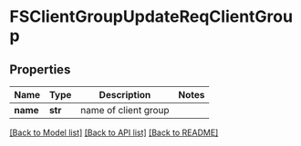 # FSClientGroupUpdateReqClientGroup

## Properties
Name | Type | Description | Notes
------------ | ------------- | ------------- | -------------
**name** | **str** | name of client group | 

[[Back to Model list]](../README.md#documentation-for-models) [[Back to API list]](../README.md#documentation-for-api-endpoints) [[Back to README]](../README.md)



